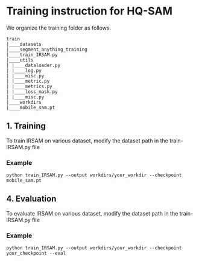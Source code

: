 # Training instruction for HQ-SAM

We organize the training folder as follows.
```
train
|____datasets
|____segment_anything_training
|____train_IRSAM.py
|____utils
| |____dataloader.py
| |____log.py
| |____misc.py
| |____metric.py
| |____metrics.py
| |____loss_mask.py
| |____misc.py
|____workdirs
|____mobile_sam.pt
```


## 1. Training
To train IRSAM on various dataset, modify the dataset path in the train-IRSAM.py file

### Example 
```
python train_IRSAM.py --output workdirs/your_workdir --checkpoint mobile_sam.pt
```

## 4. Evaluation
To evaluate IRSAM on various dataset, modify the dataset path in the train-IRSAM.py file

### Example
```
python train_IRSAM.py --output workdirs/your_workdir --checkpoint your_checkpoint --eval 
```
